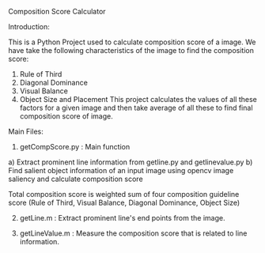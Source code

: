 Composition Score Calculator

Introduction:

This is a Python Project used to calculate composition score of a image. We have take the following characteristics of the image to find the composition score:
1) Rule of Third
2) Diagonal Dominance
3) Visual Balance
4) Object Size and Placement
This project calculates the values of all these factors for a given image and then take average of all these to find final composition score of image.

Main Files:

1) getCompScore.py : Main function

a) Extract prominent line information from getline.py and getlinevalue.py
b) Find salient object information of an input image using opencv image saliency and calculate composition score 

Total composition score is weighted sum of four composition guideline score (Rule of Third, Visual Balance, Diagonal Dominance, Object Size)

2) getLine.m : Extract prominent line's end points from the image.

3) getLineValue.m : Measure the composition score that is related to line information.



